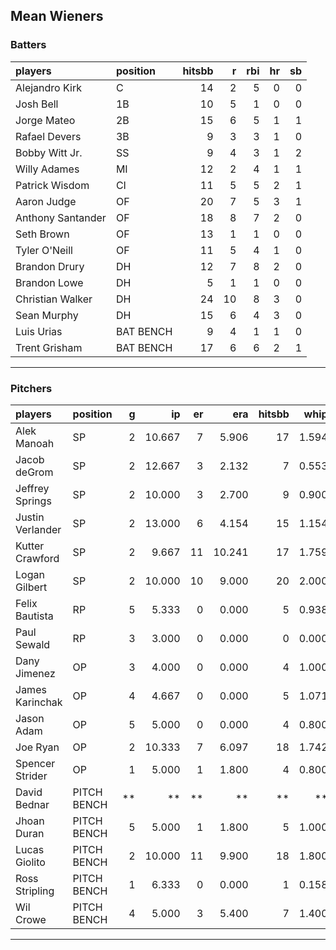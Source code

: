## Mean Wieners

### Batters

 
|players           |position  | hitsbb|  r| rbi| hr| sb| 
|:-----------------|:---------|------:|--:|---:|--:|--:| 
|Alejandro Kirk    |C         |     14|  2|   5|  0|  0| 
|Josh Bell         |1B        |     10|  5|   1|  0|  0| 
|Jorge Mateo       |2B        |     15|  6|   5|  1|  1| 
|Rafael Devers     |3B        |      9|  3|   3|  1|  0| 
|Bobby Witt Jr.    |SS        |      9|  4|   3|  1|  2| 
|Willy Adames      |MI        |     12|  2|   4|  1|  1| 
|Patrick Wisdom    |CI        |     11|  5|   5|  2|  1| 
|Aaron Judge       |OF        |     20|  7|   5|  3|  1| 
|Anthony Santander |OF        |     18|  8|   7|  2|  0| 
|Seth Brown        |OF        |     13|  1|   1|  0|  0| 
|Tyler O'Neill     |OF        |     11|  5|   4|  1|  0| 
|Brandon Drury     |DH        |     12|  7|   8|  2|  0| 
|Brandon Lowe      |DH        |      5|  1|   1|  0|  0| 
|Christian Walker  |DH        |     24| 10|   8|  3|  0| 
|Sean Murphy       |DH        |     15|  6|   4|  3|  0| 
|Luis Urias        |BAT BENCH |      9|  4|   1|  1|  0| 
|Trent Grisham     |BAT BENCH |     17|  6|   6|  2|  1| 


* * *

### Pitchers

 
|players          |position    |  g|     ip| er|    era| hitsbb|  whip| so|  w| sv| 
|:----------------|:-----------|--:|------:|--:|------:|------:|-----:|--:|--:|--:| 
|Alek Manoah      |SP          |  2| 10.667|  7|  5.906|     17| 1.594| 12|  0|  0| 
|Jacob deGrom     |SP          |  2| 12.667|  3|  2.132|      7| 0.553| 19|  1|  0| 
|Jeffrey Springs  |SP          |  2| 10.000|  3|  2.700|      9| 0.900| 12|  1|  0| 
|Justin Verlander |SP          |  2| 13.000|  6|  4.154|     15| 1.154| 11|  0|  0| 
|Kutter Crawford  |SP          |  2|  9.667| 11| 10.241|     17| 1.759|  7|  0|  0| 
|Logan Gilbert    |SP          |  2| 10.000| 10|  9.000|     20| 2.000|  7|  0|  0| 
|Felix Bautista   |RP          |  5|  5.333|  0|  0.000|      5| 0.938|  5|  0|  3| 
|Paul Sewald      |RP          |  3|  3.000|  0|  0.000|      0| 0.000|  4|  0|  1| 
|Dany Jimenez     |OP          |  3|  4.000|  0|  0.000|      4| 1.000|  5|  0|  0| 
|James Karinchak  |OP          |  4|  4.667|  0|  0.000|      5| 1.071| 11|  1|  0| 
|Jason Adam       |OP          |  5|  5.000|  0|  0.000|      4| 0.800|  7|  0|  2| 
|Joe Ryan         |OP          |  2| 10.333|  7|  6.097|     18| 1.742| 10|  1|  0| 
|Spencer Strider  |OP          |  1|  5.000|  1|  1.800|      4| 0.800|  4|  1|  0| 
|David Bednar     |PITCH BENCH | **|     **| **|     **|     **|    **| **| **| **| 
|Jhoan Duran      |PITCH BENCH |  5|  5.000|  1|  1.800|      5| 1.000|  9|  0|  0| 
|Lucas Giolito    |PITCH BENCH |  2| 10.000| 11|  9.900|     18| 1.800| 12|  1|  0| 
|Ross Stripling   |PITCH BENCH |  1|  6.333|  0|  0.000|      1| 0.158|  7|  0|  0| 
|Wil Crowe        |PITCH BENCH |  4|  5.000|  3|  5.400|      7| 1.400|  2|  1|  0| 


* * *


